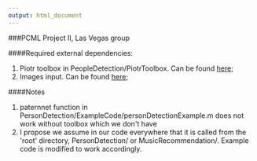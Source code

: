 ```yaml
---
output: html_document
---
```

###PCML Project II, Las Vegas group

####Required external dependencies:

1. Piotr toolbox in PeopleDetection/PiotrToolbox. Can be found [here](http://vision.ucsd.edu/~pdollar/toolbox/piotr_toolbox.zip);
2. Images input. Can be found [here](http://cvlabwww.epfl.ch/~cjbecker/pcml_project2/persondetectionTrain.zip);

####Notes

1. paternnet function in PersonDetection/ExampleCode/personDetectionExample.m does not work without toolbox which we don't have
2. I propose we assume in our code everywhere that it is called from the 'root' directory, PersonDetection/ or MusicRecommendation/. Example code is modified to work accordingly.

